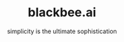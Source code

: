 ---
title: blackbee.ai
description: Welcome to the website of blackbee.ai
subtitle: simplicity is the ultimate sophistication
---